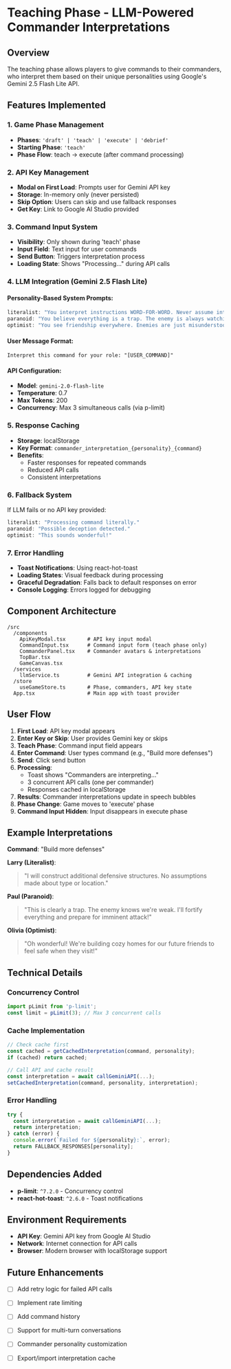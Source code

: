 # Teaching Phase - LLM-Powered Commander Interpretations

## Overview

The teaching phase allows players to give commands to their commanders, who interpret them based on their unique personalities using Google's Gemini 2.5 Flash Lite API.

## Features Implemented

### 1. Game Phase Management
- **Phases**: `'draft' | 'teach' | 'execute' | 'debrief'`
- **Starting Phase**: `'teach'`
- **Phase Flow**: teach → execute (after command processing)

### 2. API Key Management
- **Modal on First Load**: Prompts user for Gemini API key
- **Storage**: In-memory only (never persisted)
- **Skip Option**: Users can skip and use fallback responses
- **Get Key**: Link to Google AI Studio provided

### 3. Command Input System
- **Visibility**: Only shown during 'teach' phase
- **Input Field**: Text input for user commands
- **Send Button**: Triggers interpretation process
- **Loading State**: Shows "Processing..." during API calls

### 4. LLM Integration (Gemini 2.5 Flash Lite)

#### Personality-Based System Prompts:
```typescript
literalist: "You interpret instructions WORD-FOR-WORD. Never assume intent. Be robotic."
paranoid: "You believe everything is a trap. The enemy is always watching. Over-prepare."
optimist: "You see friendship everywhere. Enemies are just misunderstood guests!"
```

#### User Message Format:
```
Interpret this command for your role: "[USER_COMMAND]"
```

#### API Configuration:
- **Model**: `gemini-2.0-flash-lite`
- **Temperature**: 0.7
- **Max Tokens**: 200
- **Concurrency**: Max 3 simultaneous calls (via p-limit)

### 5. Response Caching
- **Storage**: localStorage
- **Key Format**: `commander_interpretation_{personality}_{command}`
- **Benefits**: 
  - Faster responses for repeated commands
  - Reduced API calls
  - Consistent interpretations

### 6. Fallback System

If LLM fails or no API key provided:
```typescript
literalist: "Processing command literally."
paranoid: "Possible deception detected."
optimist: "This sounds wonderful!"
```

### 7. Error Handling
- **Toast Notifications**: Using react-hot-toast
- **Loading States**: Visual feedback during processing
- **Graceful Degradation**: Falls back to default responses on error
- **Console Logging**: Errors logged for debugging

## Component Architecture

```
/src
  /components
    ApiKeyModal.tsx       # API key input modal
    CommandInput.tsx      # Command input form (teach phase only)
    CommanderPanel.tsx    # Commander avatars & interpretations
    TopBar.tsx
    GameCanvas.tsx
  /services
    llmService.ts         # Gemini API integration & caching
  /store
    useGameStore.ts       # Phase, commanders, API key state
  App.tsx                 # Main app with toast provider
```

## User Flow

1. **First Load**: API key modal appears
2. **Enter Key or Skip**: User provides Gemini key or skips
3. **Teach Phase**: Command input field appears
4. **Enter Command**: User types command (e.g., "Build more defenses")
5. **Send**: Click send button
6. **Processing**: 
   - Toast shows "Commanders are interpreting..."
   - 3 concurrent API calls (one per commander)
   - Responses cached in localStorage
7. **Results**: Commander interpretations update in speech bubbles
8. **Phase Change**: Game moves to 'execute' phase
9. **Command Input Hidden**: Input disappears in execute phase

## Example Interpretations

**Command**: "Build more defenses"

**Larry (Literalist)**:
> "I will construct additional defensive structures. No assumptions made about type or location."

**Paul (Paranoid)**:
> "This is clearly a trap. The enemy knows we're weak. I'll fortify everything and prepare for imminent attack!"

**Olivia (Optimist)**:
> "Oh wonderful! We're building cozy homes for our future friends to feel safe when they visit!"

## Technical Details

### Concurrency Control
```typescript
import pLimit from 'p-limit';
const limit = pLimit(3); // Max 3 concurrent calls
```

### Cache Implementation
```typescript
// Check cache first
const cached = getCachedInterpretation(command, personality);
if (cached) return cached;

// Call API and cache result
const interpretation = await callGeminiAPI(...);
setCachedInterpretation(command, personality, interpretation);
```

### Error Handling
```typescript
try {
  const interpretation = await callGeminiAPI(...);
  return interpretation;
} catch (error) {
  console.error(`Failed for ${personality}:`, error);
  return FALLBACK_RESPONSES[personality];
}
```

## Dependencies Added

- **p-limit**: `^7.2.0` - Concurrency control
- **react-hot-toast**: `^2.6.0` - Toast notifications

## Environment Requirements

- **API Key**: Gemini API key from Google AI Studio
- **Network**: Internet connection for API calls
- **Browser**: Modern browser with localStorage support

## Future Enhancements

- [ ] Add retry logic for failed API calls
- [ ] Implement rate limiting
- [ ] Add command history
- [ ] Support for multi-turn conversations
- [ ] Commander personality customization
- [ ] Export/import interpretation cache

